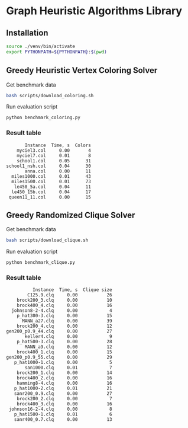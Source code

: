 # Graph Heuristic Algorithms Library

## Installation
```bash
source ./venv/bin/activate
export PYTHONPATH=${PYTHONPATH}:$(pwd)
```

## Greedy Heuristic Vertex Coloring Solver

Get benchmark data
```bash
bash scripts/download_coloring.sh
```

Run evaluation script
```bash
python benchmark_coloring.py
```

### Result table
```text
       Instance  Time, s  Colors
    myciel3.col     0.00       4
    myciel7.col     0.01       8
    school1.col     0.05      31
school1_nsh.col     0.04      30
       anna.col     0.00      11
  miles1000.col     0.01      43
  miles1500.col     0.01      73
   le450_5a.col     0.04      11
  le450_15b.col     0.04      17
 queen11_11.col     0.00      15
```

## Greedy Randomized Clique Solver

Get benchmark data
```bash
bash scripts/download_clique.sh
```

Run evaluation script
```bash
python benchmark_clique.py
```

### Result table
```text
          Instance  Time, s  Clique size
        C125.9.clq     0.00           26
    brock200_3.clq     0.00           10
    brock400_4.clq     0.00           16
  johnson8-2-4.clq     0.00            4
    p_hat300-3.clq     0.00           15
      MANN_a27.clq     0.00           39
    brock200_4.clq     0.00           12
gen200_p0.9_44.clq     0.00           27
       keller4.clq     0.00            9
    p_hat500-3.clq     0.00           28
       MANN_a9.clq     0.00           12
    brock400_1.clq     0.00           15
gen200_p0.9_55.clq     0.00           29
   p_hat1000-1.clq     0.00            5
       san1000.clq     0.01            7
    brock200_1.clq     0.00           14
    brock400_2.clq     0.00           16
    hamming8-4.clq     0.00           16
   p_hat1000-2.clq     0.01           21
   sanr200_0.9.clq     0.00           27
    brock200_2.clq     0.00            7
    brock400_3.clq     0.00           16
 johnson16-2-4.clq     0.00            8
   p_hat1500-1.clq     0.01            6
   sanr400_0.7.clq     0.00           13
```

